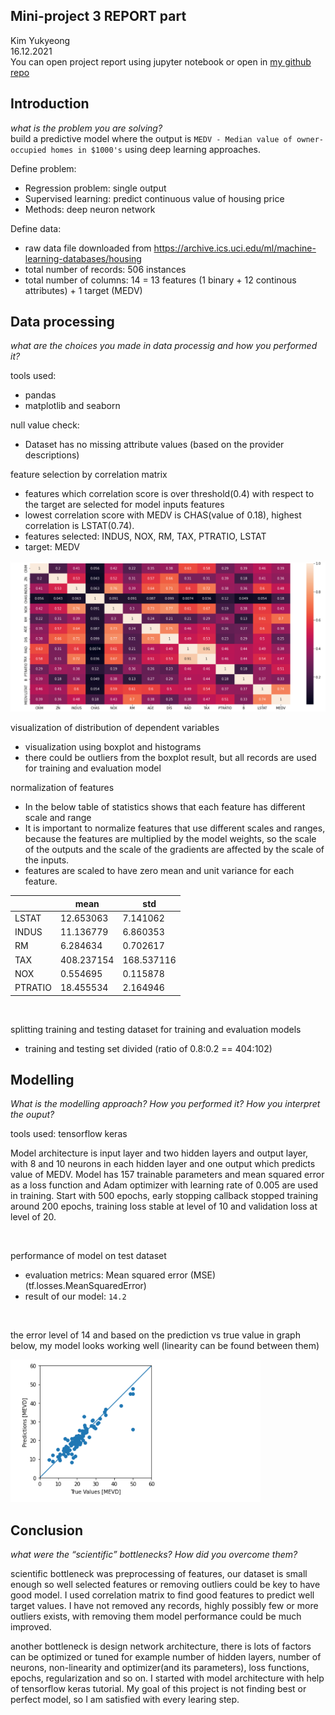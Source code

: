 ## Mini-project 3 REPORT part

Kim Yukyeong    
16.12.2021  
You can open project report using jupyter notebook or open in [my github repo](https://github.com/saugkim/abo_data2021/blob/main/Assignment3_report_kim.md)


## Introduction


*what is the problem you are solving?*  
build a predictive model where the output is `MEDV - Median value of owner-occupied homes in $1000's` using deep learning approaches.

Define problem:
   - Regression problem: single output
   - Supervised learning: predict continuous value of housing price
   - Methods: deep neuron network


Define data:
   - raw data file downloaded from https://archive.ics.uci.edu/ml/machine-learning-databases/housing
   - total number of records: 506 instances   
   - total number of columns: 14 = 13 features (1 binary + 12 continous attributes) + 1 target (MEDV)

##  Data processing 
*what are the choices you made in data processig and how you performed it?*


tools used:  
   - pandas   
   - matplotlib and seaborn

null value check: 
   - Dataset has no missing attribute values (based on the provider descriptions)  


feature selection by correlation matrix
   - features which correlation score is over threshold(0.4) with respect to the target are selected for model inputs features  
   - lowest correlation score with MEDV is CHAS(value of 0.18), highest correlation is LSTAT(0.74).
   - features selected: INDUS, NOX, RM, TAX, PTRATIO, LSTAT
   - target: MEDV

<img src="https://raw.githubusercontent.com/saugkim/abo_data2021/main/image/correlation.PNG" width="800" />

<br>

visualization of distribution of dependent variables
   - visualization using boxplot and histograms
   - there could be outliers from the boxplot result, but all records are used for training and evaluation model
   


normalization of features 
   - In the below table of statistics shows that each feature has different scale and range 
   - It is important to normalize features that use different scales and ranges, because the features are multiplied by the model weights, so the scale of the outputs and the scale of the gradients are affected by the scale of the inputs. 
   - features are scaled to have zero mean and unit variance for each feature.
   
| |mean|	std|
|-- | --| --|
|LSTAT|	12.653063|	7.141062|
|INDUS|	11.136779|	6.860353|
|RM|	6.284634|	0.702617|
|TAX|	408.237154|	168.537116|
|NOX|	0.554695|	0.115878|
|PTRATIO|	18.455534|	2.164946|


<br>


splitting training and testing dataset for training and evaluation models
  - training and testing set divided (ratio of 0.8:0.2 == 404:102)  

##  Modelling

*What is the modelling approach? How you performed it? How you interpret the ouput?*

tools used: tensorflow keras    


Model architecture is input layer and two hidden layers and output layer, with 8 and 10 neurons in each hidden layer and one output which predicts value of MEDV. Model has 157 trainable parameters and mean squared error as a loss function and Adam optimizer with learning rate of 0.005 are used in training. Start with 500 epochs, early stopping callback stopped training around 200 epochs, training loss stable at level of 10 and validation loss at level of 20.  

<br>

performance of model on test dataset 

  - evaluation metrics: Mean squared error (MSE) (tf.losses.MeanSquaredError)  
  - result of our model: `14.2`
  
  
<br>

the error level of 14 and based on the prediction vs true value in graph below, my model looks working well (linearity can be found between them)

<img src="https://raw.githubusercontent.com/saugkim/abo_data2021/main/image/result.PNG" width="400" />



##  Conclusion 
*what were the “scientific” bottlenecks? How did you overcome them?*   

scientific bottleneck was preprocessing of features, our dataset is small enough so well selected features or removing outliers could be key to have good model. I used correlation matrix to find good features to predict well target values. I have not removed any records, highly possibly few or more outliers exists, with removing them model performance could be much improved. 

another bottleneck is design network architecture, there is lots of factors can be optimized or tuned for example number of hidden layers, number of neurons, non-linearity and optimizer(and its parameters), loss functions, epochs, regularization and so on. I started with model architecture with help of tensorflow keras tutorial. My goal of this project is not finding best or perfect model, so I am satisfied with every learing step. 

